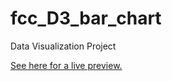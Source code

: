 # fcc_D3_bar_chart
Data Visualization Project

[See here for a live preview.](https://a-boho.github.io/fcc_D3_bar_chart/)